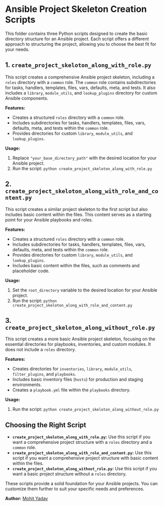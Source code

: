 # Ansible Project Skeleton Creation Scripts

This folder contains three Python scripts designed to create the basic directory structure for an Ansible project. Each script offers a different approach to structuring the project, allowing you to choose the best fit for your needs.

## 1. `create_project_skeloton_along_with_role.py`

This script creates a comprehensive Ansible project skeleton, including a `roles` directory with a `common` role. The `common` role contains subdirectories for tasks, handlers, templates, files, vars, defaults, meta, and tests. It also includes a `library`, `module_utils`, and `lookup_plugins` directory for custom Ansible components.

**Features:**

- Creates a structured `roles` directory with a `common` role.
- Includes subdirectories for tasks, handlers, templates, files, vars, defaults, meta, and tests within the `common` role.
- Provides directories for custom `library`, `module_utils`, and `lookup_plugins`.

**Usage:**

1. Replace `"your_base_directory_path"` with the desired location for your Ansible project.
2. Run the script: `python create_project_skeloton_along_with_role.py`

## 2. `create_project_skeloton_along_with_role_and_content.py`

This script creates a similar project skeleton to the first script but also includes basic content within the files. This content serves as a starting point for your Ansible playbooks and roles.

**Features:**

- Creates a structured `roles` directory with a `common` role.
- Includes subdirectories for tasks, handlers, templates, files, vars, defaults, meta, and tests within the `common` role.
- Provides directories for custom `library`, `module_utils`, and `lookup_plugins`.
- Includes basic content within the files, such as comments and placeholder code.

**Usage:**

1. Set the `root_directory` variable to the desired location for your Ansible project.
2. Run the script: `python create_project_skeloton_along_with_role_and_content.py`

## 3. `create_project_skeloton_along_without_role.py`

This script creates a more basic Ansible project skeleton, focusing on the essential directories for playbooks, inventories, and custom modules. It does not include a `roles` directory.

**Features:**

- Creates directories for `inventories`, `library`, `module_utils`, `filter_plugins`, and `playbooks`.
- Includes basic inventory files (`hosts`) for production and staging environments.
- Creates a `playbook.yml` file within the `playbooks` directory.

**Usage:**

1. Run the script: `python create_project_skeloton_along_without_role.py`

## Choosing the Right Script

- **`create_project_skeloton_along_with_role.py`:** Use this script if you want a comprehensive project structure with a `roles` directory and a `common` role.
- **`create_project_skeloton_along_with_role_and_content.py`:** Use this script if you want a comprehensive project structure with basic content within the files.
- **`create_project_skeloton_along_without_role.py`:** Use this script if you want a basic project structure without a `roles` directory.

These scripts provide a solid foundation for your Ansible projects. You can customize them further to suit your specific needs and preferences.

**Author:** [Mohit Yadav](mailto:mohitsw2202@gmail.com)
